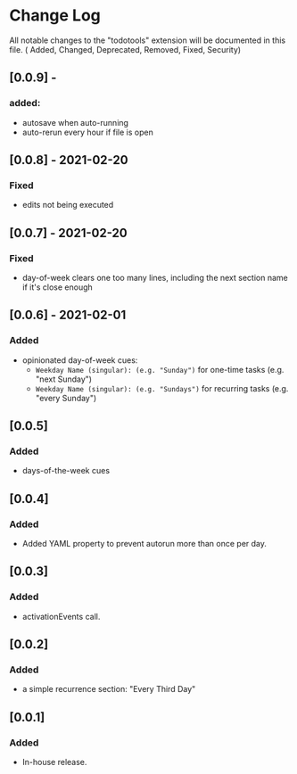 # Change Log

All notable changes to the "todotools" extension will be documented in this file.
( Added, Changed, Deprecated, Removed, Fixed, Security)

## [0.0.9] - 
### added:
* autosave when auto-running
* auto-rerun every hour if file is open

## [0.0.8] - 2021-02-20
### Fixed
* edits not being executed

## [0.0.7] - 2021-02-20
### Fixed
* day-of-week clears one too many lines, including the next section name if it's close enough

## [0.0.6] - 2021-02-01
### Added 
* opinionated day-of-week cues:
   - ```Weekday Name (singular): (e.g. "Sunday")``` for one-time tasks (e.g. "next Sunday")
   - ```Weekday Name (singular): (e.g. "Sundays")``` for recurring tasks (e.g. "every Sunday")

## [0.0.5]
### Added
* days-of-the-week cues

## [0.0.4]
### Added
* Added YAML property to prevent autorun more than once per day.

## [0.0.3]
### Added
* activationEvents call. 

## [0.0.2]
### Added
* a simple recurrence section: "Every Third Day" 

## [0.0.1]
### Added
* In-house release. 